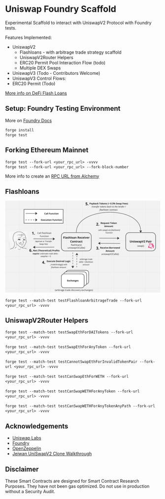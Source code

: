 # Uniswap Foundry Scaffold

Experimental Scaffold to interact with UniswapV2 Protocol with Foundry tests.

Features Implemented:
- UniswapV2 
  - Flashloans - with arbitrage trade strategy scaffold
  - UniswapV2Router Helpers
  - ERC20 Permit Pool Interaction Flow (todo)
  - Multiple DEX Swaps
- UniswapV3 (Todo - Contributors Welcome) 
- UniswapV3 Control Flows:
- ERC20 Permit (Todo)

[More info on DeFi Flash Loans](https://smartbuilds.io/defi-flashloans-explained-uniswap-foundry/)

## Setup: Foundry Testing Environment

More on [Foundry Docs](https://book.getfoundry.sh/getting-started/installation)


```
forge install
forge test
```

## Forking Ethereum Mainnet

``` solidity
forge test --fork-url <your_rpc_url> -vvvv
forge test --fork-url <your_rpc_url> --fork-block-number
```
More info to create an [RPC URL from Alchemy](https://www.alchemy.com/)


## Flashloans

![Flashloan Contract Flow](./flashloan-diagram.png)


```
forge test --match-test testFlashloanArbitrageTrade --fork-url <your_rpc_url> -vvvv
```

## UniswapV2Router Helpers

```
forge test --match-test testSwapEthForDAITokens --fork-url <your_rpc_url> -vvvv

forge test --match-test testSwapEthForAnyToken --fork-url <your_rpc_url> -vvvv

forge test --match-test testCannotSwapEthForInvalidTokenPair --fork-url <your_rpc_url> -vvvv

forge test --match-test testCanSwapEthForWETH --fork-url <your_rpc_url> -vvvv

forge test --match-test testCanSwapWETHForAnyToken --fork-url <your_rpc_url> -vvvv

forge test --match-test testCanSwapWETHForAnyTokenAnyPath --fork-url <your_rpc_url> -vvvv
```


## Acknowledgements

-   [Uniswap Labs](https://github.com/Uniswap)
-   [Foundry](https://github.com/gakonst/foundry)
-   [OpenZeppelin](https://github.com/OpenZeppelin/openzeppelin-contracts)
-   [Jeiwan UniSwapV2 Clone Walkthrough](https://github.com/Jeiwan/zuniswapv2)


## Disclaimer
These Smart Contracts are designed for Smart Contract Research Purposes. They have not been gas optimized. Do not use in production without a Security Audit.